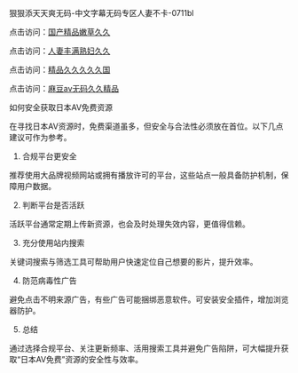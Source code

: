 狠狠添天天爽无码-中文字幕无码专区人妻不卡-0711bl

点击访问：<a href="https://heiliaoow5kzm.pages.dev">国产精品嫩草久久</a>

点击访问：<a href="https://heiliaowzu4ur.pages.dev">人妻丰满熟妇久久</a>

点击访问：<a href="https://heiliaoxwd5i8.pages.dev">精品久久久久久国</a>

点击访问：<a href="https://heiliao2dmwwy.pages.dev">麻豆av无码久久精品</a>

如何安全获取日本AV免费资源

在寻找日本AV资源时，免费渠道虽多，但安全与合法性必须放在首位。以下几点建议可作为参考。

1. 合规平台更安全

推荐使用大品牌视频网站或拥有播放许可的平台，这些站点一般具备防护机制，保障用户数据。

2. 判断平台是否活跃

活跃平台通常定期上传新资源，也会及时处理失效内容，更值得信赖。

3. 充分使用站内搜索

关键词搜索与筛选工具可帮助用户快速定位自己想要的影片，提升效率。

4. 防范病毒性广告

避免点击不明来源广告，有些广告可能捆绑恶意软件。可安装安全插件，增加浏览器防护。

5. 总结

通过选择合规平台、关注更新频率、活用搜索工具并避免广告陷阱，可大幅提升获取“日本AV免费”资源的安全性与效率。


<span style="display:none;">[Canonical link](https://github.com/bl071125/12698)</span>
